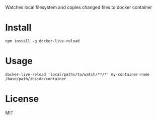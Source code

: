 Watches local filesystem and copies changed files to docker container

# Install

`npm install -g docker-live-reload`

# Usage

`docker-live-reload 'local/paths/to/watch/**/*' my-container-name /base/path/inside/container`

# License
MIT
